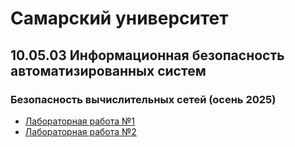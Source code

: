 # Самарский университет

## 10.05.03 Информационная безопасность автоматизированных систем

### Безопасность вычислительных сетей (осень 2025)

- [Лабораторная работа №1](./lab-1)
- [Лабораторная работа №2](./lab-2)
